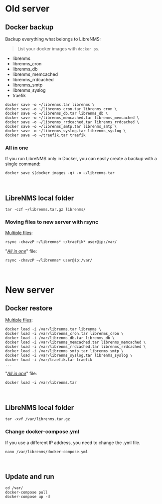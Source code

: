 # Old server

## Docker backup

Backup everything what belongs to LibreNMS:  

> List your docker images with `docker ps`.

- librenms
- librenms_cron
- librenms_db
- librenms_memcached
- librenms_rrdcached
- librenms_smtp
- librenms_syslog
- traefik

```
docker save -o ~/librenms.tar librenms \
docker save -o ~/librenms_cron.tar librenms_cron \
docker save -o ~/librenms_db.tar librenms_db \
docker save -o ~/librenms_memcached.tar librenms_memcached \
docker save -o ~/librenms_rrdcached.tar librenms_rrdcached \
docker save -o ~/librenms_smtp.tar librenms_smtp \
docker save -o ~/librenms_syslog.tar librenms_syslog \
docker save -o ~/traefik.tar traefik
```

### All in one
If you run LibreNMS only in Docker, you can easily create a backup with a single command:
```
docker save $(docker images -q) -o ~/librenms.tar
```

&nbsp;

## LibreNMS local folder

```
tar -czf ~/librenms.tar.gz librenms/
```

### Moving files to new server with rsync
[Multiple files](BACKUP.md#docker-backup):
```
rsync -chavzP ~/librenms* ~/traefik* user@ip:/var/
```

"[_All in one_](BACKUP.md#all-in-one)" file:
```
rsync -chavzP ~/librenms* user@ip:/var/
```

&nbsp;

# New server

## Docker restore
[Multiple files](BACKUP.md#docker-backup):
```
docker load -i /var/librenms.tar librenms \
docker load -i /var/librenms_cron.tar librenms_cron \
docker load -i /var/librenms_db.tar librenms_db \
docker load -i /var/librenms_memcached.tar librenms_memcached \
docker load -i /var/librenms_rrdcached.tar librenms_rrdcached \
docker load -i /var/librenms_smtp.tar librenms_smtp \
docker load -i /var/librenms_syslog.tar librenms_syslog \
docker load -i /var/traefik.tar traefik
...
```

"[_All in one_](BACKUP.md#all-in-one)" file:
```
docker load -i /var/librenms.tar
```

&nbsp;

## LibreNMS local folder
```
tar -xvf /var/librenms.tar.gz
```

### Change docker-compose.yml
If you use a different IP address, you need to change the .yml file.

```
nano /var/librenms/docker-compose.yml
```

&nbsp;

## Update and run
```
cd /var/
docker-compose pull
docker-compose up -d
```